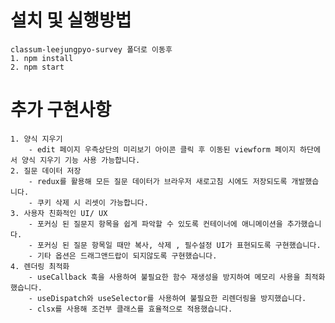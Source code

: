 # 설치 및 실행방법

    classum-leejungpyo-survey 폴더로 이동후
    1. npm install
    2. npm start

# 추가 구현사항

    1. 양식 지우기
        - edit 페이지 우측상단의 미리보기 아이콘 클릭 후 이동된 viewform 페이지 하단에서 양식 지우기 기능 사용 가능합니다.
    2. 질문 데이터 저장
        - redux를 활용해 모든 질문 데이터가 브라우저 새로고침 시에도 저장되도록 개발했습니다.
        - 쿠키 삭제 시 리셋이 가능합니다.
    3. 사용자 친화적인 UI/ UX
        - 포커싱 된 질문지 항목을 쉽게 파악할 수 있도록 컨테이너에 애니메이션을 추가했습니다.
        - 포커싱 된 질문 항목일 때만 복사, 삭제 , 필수설정 UI가 표현되도록 구현했습니다.
        - 기타 옵션은 드래그앤드랍이 되지않도록 구현했습니다.
    4. 렌더링 최적화
        - useCallback 훅을 사용하여 불필요한 함수 재생성을 방지하여 메모리 사용을 최적화했습니다.
        - useDispatch와 useSelector를 사용하여 불필요한 리렌더링을 방지했습니다.
        - clsx를 사용해 조건부 클래스를 효율적으로 적용했습니다.

